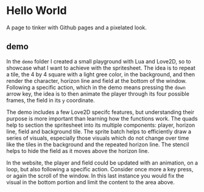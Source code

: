 # Hello World

A page to tinker with Github pages and a pixelated look.

## demo

In the `demo` folder I created a small playground with Lua and Love2D, so to showcase what I want to achieve with the spritesheet. The idea is to repeat a tile, the 4 by 4 square with a light gree color, in the background, and then render the character, horizon line and field at the bottom of the window. Following a specific action, which in the demo means pressing the `down` arrow key, the idea is to then animate the player through its four possible frames, the field in its `y` coordinate.

The demo includes a few Love2D specifc features, but understanding their purpose is more important than learning how the functions work. The quads help to section the spritesheet into its multiple components: player, horizon line, field and background tile. The sprite batch helps to efficiently draw a series of visuals, especially those visuals which do not change over time like the tiles in the background and the repeated horizon line. The stencil helps to hide the field as it moves above the horizon line.

In the website, the player and field could be updated with an animation, on a loop, but also following a specific action. Consider once more a key press, or again the scroll of the window. In this last instance you would fix the visual in the bottom portion and limit the content to the area above.
